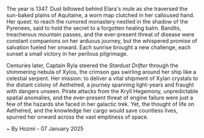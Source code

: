 
The year is 1347.  Dust billowed behind Elara's mule as she traversed the sun-baked plains of Aquitaine, a worn map clutched in her calloused hand.  Her quest: to reach the rumored monastery nestled in the shadow of the Pyrenees, said to hold the secret to a forgotten healing balm.  Bandits, treacherous mountain passes, and the ever-present threat of disease were constant companions on her arduous journey, but the whispered promise of salvation fueled her onward. Each sunrise brought a new challenge, each sunset a small victory in her perilous pilgrimage.


Centuries later, Captain Ryla steered the *Stardust Drifter* through the shimmering nebula of Xylos, the crimson gas swirling around her ship like a celestial serpent.  Her mission: to deliver a vital shipment of Xylan crystals to the distant colony of Aethelred, a journey spanning light-years and fraught with dangers unseen.  Pirate attacks from the Kryll Hegemony, unpredictable spatial anomalies, and the ever-present threat of engine failure were just a few of the hazards she faced in her galactic trek. Yet, the thought of life on Aethelred, and the knowledge her cargo would save countless lives, spurred her onward across the vast emptiness of space.

~ By Hozmi - 07 January 2025
